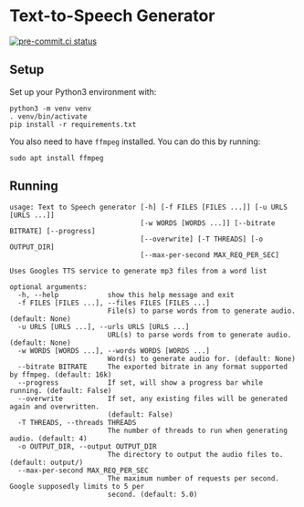 # Text-to-Speech Generator

[![pre-commit.ci status](https://results.pre-commit.ci/badge/github/JolonB/TTS-Generator/main.svg)](https://results.pre-commit.ci/latest/github/JolonB/TTS-Generator/main)

## Setup

Set up your Python3 environment with:

```shell
python3 -m venv venv
. venv/bin/activate
pip install -r requirements.txt
```

You also need to have `ffmpeg` installed.
You can do this by running:

```shell
sudo apt install ffmpeg
```

## Running

```
usage: Text to Speech generator [-h] [-f FILES [FILES ...]] [-u URLS [URLS ...]]
                                [-w WORDS [WORDS ...]] [--bitrate BITRATE] [--progress]
                                [--overwrite] [-T THREADS] [-o OUTPUT_DIR]
                                [--max-per-second MAX_REQ_PER_SEC]

Uses Googles TTS service to generate mp3 files from a word list

optional arguments:
  -h, --help            show this help message and exit
  -f FILES [FILES ...], --files FILES [FILES ...]
                        File(s) to parse words from to generate audio. (default: None)
  -u URLS [URLS ...], --urls URLS [URLS ...]
                        URL(s) to parse words from to generate audio. (default: None)
  -w WORDS [WORDS ...], --words WORDS [WORDS ...]
                        Word(s) to generate audio for. (default: None)
  --bitrate BITRATE     The exported bitrate in any format supported by ffmpeg. (default: 16k)
  --progress            If set, will show a progress bar while running. (default: False)
  --overwrite           If set, any existing files will be generated again and overwritten.
                        (default: False)
  -T THREADS, --threads THREADS
                        The number of threads to run when generating audio. (default: 4)
  -o OUTPUT_DIR, --output OUTPUT_DIR
                        The directory to output the audio files to. (default: output/)
  --max-per-second MAX_REQ_PER_SEC
                        The maximum number of requests per second. Google supposedly limits to 5 per
                        second. (default: 5.0)
```
